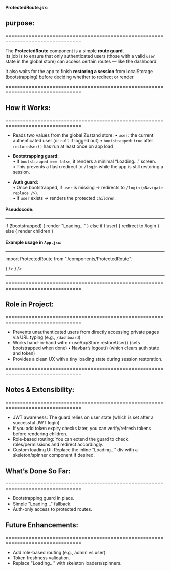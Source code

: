 **ProtectedRoute.jsx**:

  ## purpose:
  ================================================================================

  The **ProtectedRoute** component is a simple **route guard**.  
  Its job is to ensure that only authenticated users (those with a valid `user` 
  state in the global store) can access certain routes — like the dashboard.  

  It also waits for the app to finish **restoring a session**
  from localStorage (bootstrapping) before deciding whether to redirect or render.

  ================================================================================

  ## How it Works:
  ================================================================================

  - Reads two values from the global Zustand store:
    • `user`: the current authenticated user (or `null` if logged out)
    • `bootstrapped`: `true` after `restoreUser()` has run at least once on app load
    
  - **Bootstrapping guard:**  
    • If `bootstrapped === false`, it renders a minimal “Loading…” screen.  
    • This prevents a flash redirect to `/login` while the app is still restoring a session.
  
  - **Auth guard:**  
    • Once bootstrapped, if `user` is missing → redirects to `/login` (`<Navigate replace />`).  
    • If `user` exists → renders the protected `children`.


  #### Pseudocode:
  ------------------------------------------------------------------------------

  if (!bootstrapped) {
    render "Loading..." 
    } 
    else if (!user) {
      redirect to /login 
      } 
      else {
        render children
        }

  #### Example usage in `App.jsx`:
  ------------------------------------------------------------------------------
  import ProtectedRoute from "./components/ProtectedRoute";

  <Routes>
    <Route path="/" element={<LandingPage />} />
    <Route path="/dashboard" element={<ProtectedRoute><Dashboard /></ProtectedRoute>} />
  </Routes>

  ------------------------------------------------------------------------------

  ================================================================================

  ## Role in Project:
  ================================================================================

  - Prevents unauthenticated users from directly accessing private pages 
    via URL typing (e.g., `/dashboard`).
  - Works hand-in-hand with:
    • useAppStore.restoreUser() (sets bootstrapped when done)
    • Navbar’s logout() (which clears auth state and token)
  - Provides a clean UX with a tiny loading state during session restoration.

  ================================================================================

  ## Notes & Extensibility:
  ================================================================================

  - JWT awareness: The guard relies on user state (which is set after a successful JWT login).
  - If you add token expiry checks later, you can verify/refresh tokens before rendering children.
  - Role-based routing: You can extend the guard to check roles/permissions and redirect accordingly.
  - Custom loading UI: Replace the inline “Loading…” div with a skeleton/spinner component if desired.

  ## What’s Done So Far:
  ================================================================================

  - Bootstrapping guard in place.
  - Simple "Loading…" fallback.
  - Auth-only access to protected routes.

  ## Future Enhancements:
  ================================================================================

  - Add role-based routing (e.g., admin vs user).
  - Token freshness validation.
  - Replace "Loading…" with skeleton loaders/spinners.



